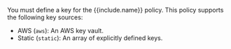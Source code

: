 
You must define a key for the {{include.name}} policy. This policy supports the following key sources:
* AWS (`aws`): An AWS key vault.
* Static (`static`): An array of explicitly defined keys.

<!-- Where do key sources get defined? Does it need to be a vault? -->
